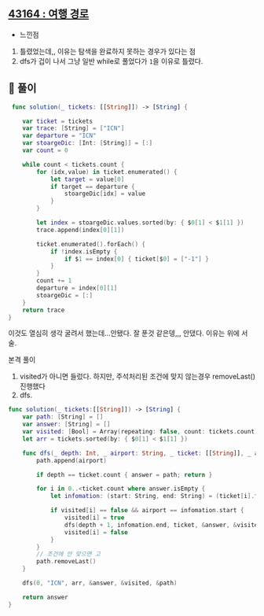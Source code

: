 ## [43164 : 여행 경로](https://programmers.co.kr/learn/courses/30/lessons/43164)

- 느낀점

1. 틀렸었는데,, 이유는 탐색을 완료하지 못하는 경우가 있다는 점
2. dfs가 겁이 나서 그냥 일반 while로 풀었다가 `1`을 이유로 틀렸다.

## 📌 풀이

```swift
 func solution(_ tickets: [[String]]) -> [String] {

    var ticket = tickets
    var trace: [String] = ["ICN"]
    var departure = "ICN"
    var stoargeDic: [Int: [String]] = [:]
    var count = 0

    while count < tickets.count {
        for (idx,value) in ticket.enumerated() {
            let target = value[0]
            if target == departure {
                stoargeDic[idx] = value
            }
        }

        let index = stoargeDic.values.sorted(by: { $0[1] < $1[1] })
        trace.append(index[0][1])

        ticket.enumerated().forEach() {
            if !index.isEmpty {
                if $1 == index[0] { ticket[$0] = ["-1"] }
            }
        }
        count += 1
        departure = index[0][1]
        stoargeDic = [:]
    }
    return trace
}
```

이것도 열심히 생각 굴려서 했는데...안됐다. 잘 푼것 같은뎅,,, 안댔다. 이유는 위에 서술.

본격 풀이

1. visited가 아니면 들렀다. 하지만, 주석처리된 조건에 맞지 않는경우 removeLast() 진행했다
2. dfs.

```swift
func solution(_ tickets:[[String]]) -> [String] {
    var path: [String] = []
    var answer: [String] = []
    var visited: [Bool] = Array(repeating: false, count: tickets.count)
    let arr = tickets.sorted(by: { $0[1] < $1[1] })

    func dfs(_ depth: Int, _ airport: String, _ ticket: [[String]], _ answer: inout [String], _ visited: inout [Bool], _ path: inout [String]) {
        path.append(airport)

        if depth == ticket.count { answer = path; return }

        for i in 0..<ticket.count where answer.isEmpty {
            let infomation: (start: String, end: String) = (ticket[i].first!, ticket[i].last!)

            if visited[i] == false && airport == infomation.start {
                visited[i] = true
                dfs(depth + 1, infomation.end, ticket, &answer, &visited, &path)
                visited[i] = false
            }
        }
        // 조건에 안 맞으면 고
        path.removeLast()
    }

    dfs(0, "ICN", arr, &answer, &visited, &path)

    return answer
}
```
